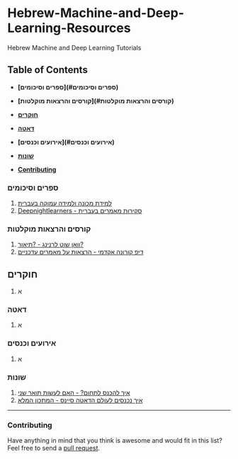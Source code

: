 # Hebrew-Machine-and-Deep-Learning-Resources
Hebrew Machine and Deep Learning Tutorials

## Table of Contents

* **[ספרים וסיכומים](#ספרים וסיכומים)**

* **[קורסים והרצאות מוקלטות](#קורסים והרצאות מוקלטות)**  

* **[חוקרים](#חוקרים)**  

* **[דאטה](#דאטה)**

* **[אירועים וכנסים](#אירועים וכנסים)**

* **[שונות](#שונות)**

* **[Contributing](#contributing)**  


### ספרים וסיכומים

1.  [למידת מכונה ולמידה עמוקה בעברית](https://github.com/AvrahamRaviv/Deep-Learning-in-Hebrew)
2.  [Deepnightlearners - סקירות מאמרים בעברית](https://machinelearning.co.il/tag/deepnightlearners/)

### קורסים והרצאות מוקלטות

1.  [וואן שוט לרנינג - ?תיאור?](https://www.oneshotlearning.io/)
2.  [דיפ קורונה אקדמי - הרצאות על מאמרים עדכניים](https://www.youtube.com/channel/UCjDbU-BKPSN0UsFq6obukUg)



## חוקרים

1. א


### דאטה

1.  א

### אירועים וכנסים

1. א

### שונות

1. [איך להכנס לתחום? - האם לעשות תואר שני](https://machinelearning.co.il/5237/msc/#more-5237)
2. [איך נכנסים לעולם הדאטה סיינס - המתכון המלא](https://www.spreaker.com/user/pimedia/data-part-a?utm_campaign=episode-title&utm_medium=app&utm_source=widget)



-----
### Contributing
Have anything in mind that you think is awesome and would fit in this list? Feel free to send a [pull request](https://github.com/ashara12/awesome-deeplearning/pulls).
